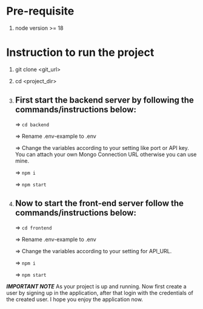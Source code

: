 # Pre-requisite
1. node version >= 18

# Instruction to run the project

1. git clone <git_url>
2. cd <project_dir>
3. ## First start the backend server by following the commands/instructions below:
   => ```cd backend```
   
   => Rename .env-example to .env

   => Change the variables according to your setting like port or API key. You can attach your own Mongo Connection URL otherwise you can use mine.

   => ```npm i```

   => ```npm start```
5. ## Now to start the front-end server follow the commands/instructions below:
   => ```cd frontend```

   => Rename .env-example to .env

   => Change the variables according to your setting for API_URL.

   => ```npm i```

   => ```npm start```

***IMPORTANT NOTE***
As your project is up and running. Now first create a user by signing up in the application, after that login with the credentials of the created user. I hope you enjoy the application now.

